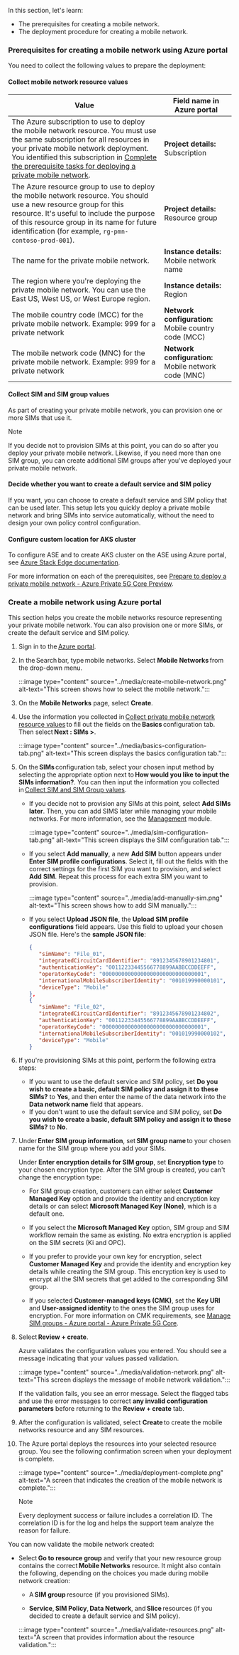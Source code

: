 In this section, let's learn:

- The prerequisites for creating a mobile network.
- The deployment procedure for creating a mobile network.

### Prerequisites for creating a mobile network using Azure portal

You need to collect the following values to prepare the deployment:

#### **Collect mobile network resource values**

| **Value** | **Field name in Azure portal** |
|---|---|
| The Azure subscription to use to deploy the mobile network resource. You must use the same subscription for all resources in your private mobile network deployment. You identified this subscription in [Complete the prerequisite tasks for deploying a private mobile network](/azure/private-5g-core/complete-private-mobile-network-prerequisites). | **Project details:** Subscription |
| The Azure resource group to use to deploy the mobile network resource. You should use a new resource group for this resource. It's useful to include the purpose of this resource group in its name for future identification (for example, `rg-pmn-contoso-prod-001`). | **Project details:** Resource group |
| The name for the private mobile network. | **Instance details:** Mobile network name |
| The region where you're deploying the private mobile network. You can use the East US, West US, or West Europe region. | **Instance details:** Region |
| The mobile country code (MCC) for the private mobile network. Example: 999 for a private network | **Network configuration:** Mobile country code (MCC) |
| The mobile network code (MNC) for the private mobile network. Example: 999 for a private network | **Network configuration:** Mobile network code (MNC) |

#### **Collect SIM and SIM group values**

As part of creating your private mobile network, you can provision one or more SIMs that use it.

> [!NOTE]
> If you decide not to provision SIMs at this point, you can do so after you deploy your private mobile network. Likewise, if you need more than one SIM group, you can create additional SIM groups after you've deployed your private mobile network.

#### **Decide whether you want to create a default service and SIM policy**

If you want, you can choose to create a default service and SIM policy that can be used later. This setup lets you quickly deploy a private mobile network and bring SIMs into service automatically, without the need to design your own policy control configuration.

#### **Configure custom location for AKS cluster**

To configure ASE and to create AKS cluster on the ASE using Azure portal, see [Azure Stack Edge documentation](/azure/databox-online/).

For more information on each of the prerequisites, see [Prepare to deploy a private mobile network - Azure Private 5G Core Preview](/azure/private-5g-core/complete-private-mobile-network-prerequisites).

### Create a mobile network using Azure portal

This section helps you create the mobile networks resource representing your private mobile network. You can also provision one or more SIMs, or create the default service and SIM policy.

1. Sign in to the [Azure portal](https://portal.azure.com/).
1. In the Search bar, type mobile networks. Select **Mobile Networks** from the drop-down menu.

   :::image type="content" source="../media/create-mobile-network.png" alt-text="This screen shows how to select the mobile network.":::

1. On the **Mobile Networks** page, select **Create**.
1. Use the information you collected in [Collect private mobile network resource values](/azure/private-5g-core/collect-required-information-for-private-mobile-network) to fill out the fields on the **Basics** configuration tab. Then select **Next : SIMs >**.

   :::image type="content" source="../media/basics-configuration-tab.png" alt-text="This screen displays the basics configuration tab.":::

1. On the **SIMs** configuration tab, select your chosen input method by selecting the appropriate option next to **How would you like to input the SIMs information?**. You can then input the information you collected in [Collect SIM and SIM Group values](/azure/private-5g-core/collect-required-information-for-private-mobile-network).
   - If you decide not to provision any SIMs at this point, select **Add SIMs later**. Then, you can add SIMS later while managing your mobile networks. For more information, see the [Management](/training/modules/manage-azure-private-5g-core/) module.

     :::image type="content" source="../media/sim-configuration-tab.png" alt-text="This screen displays the SIM configuration tab.":::

   - If you select **Add manually**, a new **Add SIM** button appears under **Enter SIM profile configurations**. Select it, fill out the fields with the correct settings for the first SIM you want to provision, and select **Add** **SIM**. Repeat this process for each extra SIM you want to provision.

     :::image type="content" source="../media/add-manually-sim.png" alt-text="This screen shows how to add SIM manually.":::

   - If you select **Upload JSON file**, the **Upload SIM profile configurations** field appears. Use this field to upload your chosen JSON file.
     Here's the **sample JSON file**:

     ```json
     {
        "simName": "File_01",
        "integratedCircuitCardIdentifier": "8912345678901234801",
        "authenticationKey": "00112233445566778899AABBCCDDEEFF",
        "operatorKeyCode": "00000000000000000000000000000001",
        "internationalMobileSubscriberIdentity": "001019990000101",
        "deviceType": "Mobile"
     },
     {
        "simName": "File_02",
        "integratedCircuitCardIdentifier": "8912345678901234802",
        "authenticationKey": "00112233445566778899AABBCCDDEEFF",
        "operatorKeyCode": "00000000000000000000000000000001",
        "internationalMobileSubscriberIdentity": "001019990000102",
        "deviceType": "Mobile"
     }
     ```

1. If you're provisioning SIMs at this point, perform the following extra steps:
    - If you want to use the default service and SIM policy, set **Do you wish to create a basic, default SIM policy and assign it to these SIMs?** to **Yes**, and then enter the name of the data network into the **Data network name** field that appears.
    - If you don't want to use the default service and SIM policy, set **Do you wish to create a basic, default SIM policy and assign it to these SIMs?** to **No**.

1. Under **Enter SIM group information**, set **SIM group name** to your chosen name for the SIM group where you add your SIMs.

   Under **Enter encryption details for SIM group**, set **Encryption type** to your chosen encryption type. After the SIM group is created, you can't change the encryption type:

    - For SIM group creation, customers can either select **Customer Managed Key** option and provide the identity and encryption key details or can select **Microsoft Managed Key (None)**, which is a default one.

    - If you select the **Microsoft Managed Key** option, SIM group and SIM workflow remain the same as existing. No extra encryption is applied on the SIM secrets (Ki and OPC).

    - If you prefer to provide your own key for encryption, select **Customer Managed Key** and provide the identity and encryption key details while creating the SIM group. This encryption key is used to encrypt all the SIM secrets that get added to the corresponding SIM group.

    - If you selected **Customer-managed keys (CMK)**, set the **Key URI** and **User-assigned identity** to the ones the SIM group uses for encryption. For more information on CMK requirements, see [Manage SIM groups - Azure portal - Azure Private 5G Core](/azure/private-5g-core/manage-sim-groups).

1. Select **Review + create**.

   Azure validates the configuration values you entered. You should see a message indicating that your values passed validation.

   :::image type="content" source="../media/validation-network.png" alt-text="This screen displays the message of mobile network validation.":::

   If the validation fails, you see an error message. Select the flagged tabs and use the error messages to correct **any invalid configuration parameters** before returning to the **Review + create** tab.

1. After the configuration is validated, select **Create** to create the mobile networks resource and any SIM resources.
1. The Azure portal deploys the resources into your selected resource group. You see the following confirmation screen when your deployment is complete.

   :::image type="content" source="../media/deployment-complete.png" alt-text="A screen that indicates the creation of the mobile network is complete.":::

   > [!NOTE]
   > Every deployment success or failure includes a correlation ID.  The correlation ID is for the log and helps the support team analyze the reason for failure.

You can now validate the mobile network created:

- Select **Go to resource group** and verify that your new resource group contains the correct **Mobile Networks** resource. It might also contain the following, depending on the choices you made during mobile network creation:

  - A **SIM group** resource (if you provisioned SIMs).

  - **Service**, **SIM Policy**, **Data Network**, and **Slice** resources (if you decided to create a default service and SIM policy).

   :::image type="content" source="../media/validate-resources.png" alt-text="A screen that provides information about the resource validation.":::

